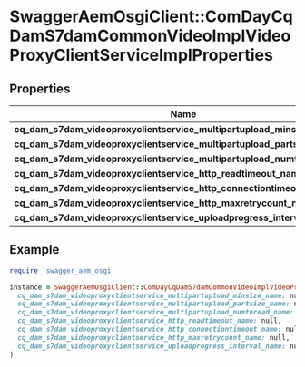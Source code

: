 # SwaggerAemOsgiClient::ComDayCqDamS7damCommonVideoImplVideoProxyClientServiceImplProperties

## Properties

| Name | Type | Description | Notes |
| ---- | ---- | ----------- | ----- |
| **cq_dam_s7dam_videoproxyclientservice_multipartupload_minsize_name** | [**ConfigNodePropertyInteger**](ConfigNodePropertyInteger.md) |  | [optional] |
| **cq_dam_s7dam_videoproxyclientservice_multipartupload_partsize_name** | [**ConfigNodePropertyInteger**](ConfigNodePropertyInteger.md) |  | [optional] |
| **cq_dam_s7dam_videoproxyclientservice_multipartupload_numthread_name** | [**ConfigNodePropertyInteger**](ConfigNodePropertyInteger.md) |  | [optional] |
| **cq_dam_s7dam_videoproxyclientservice_http_readtimeout_name** | [**ConfigNodePropertyInteger**](ConfigNodePropertyInteger.md) |  | [optional] |
| **cq_dam_s7dam_videoproxyclientservice_http_connectiontimeout_name** | [**ConfigNodePropertyInteger**](ConfigNodePropertyInteger.md) |  | [optional] |
| **cq_dam_s7dam_videoproxyclientservice_http_maxretrycount_name** | [**ConfigNodePropertyInteger**](ConfigNodePropertyInteger.md) |  | [optional] |
| **cq_dam_s7dam_videoproxyclientservice_uploadprogress_interval_name** | [**ConfigNodePropertyInteger**](ConfigNodePropertyInteger.md) |  | [optional] |

## Example

```ruby
require 'swagger_aem_osgi'

instance = SwaggerAemOsgiClient::ComDayCqDamS7damCommonVideoImplVideoProxyClientServiceImplProperties.new(
  cq_dam_s7dam_videoproxyclientservice_multipartupload_minsize_name: null,
  cq_dam_s7dam_videoproxyclientservice_multipartupload_partsize_name: null,
  cq_dam_s7dam_videoproxyclientservice_multipartupload_numthread_name: null,
  cq_dam_s7dam_videoproxyclientservice_http_readtimeout_name: null,
  cq_dam_s7dam_videoproxyclientservice_http_connectiontimeout_name: null,
  cq_dam_s7dam_videoproxyclientservice_http_maxretrycount_name: null,
  cq_dam_s7dam_videoproxyclientservice_uploadprogress_interval_name: null
)
```

